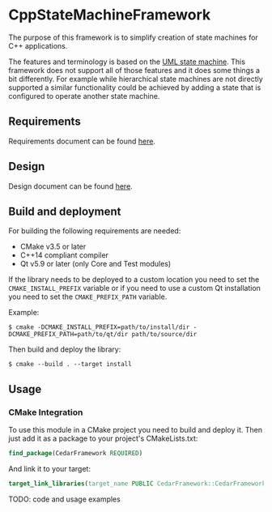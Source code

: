 # CppStateMachineFramework

The purpose of this framework is to simplify creation of state machines for C++ applications.

The features and terminology is based on the
[UML state machine](https://en.wikipedia.org/wiki/UML_state_machine). This framework does not
support all of those features and it does some things a bit differently. For example while
hierarchical state machines are not directly supported a similar functionality could be achieved by
adding a state that is configured to operate another state machine.


## Requirements

Requirements document can be found [here](docs/Requirements.md).


## Design

Design document can be found [here](docs/Design.md).


## Build and deployment

For building the following requirements are needed:

* CMake v3.5 or later
* C++14 compliant compiler
* Qt v5.9 or later (only Core and Test modules)

If the library needs to be deployed to a custom location you need to set the
```CMAKE_INSTALL_PREFIX``` variable or if you need to use a custom Qt installation you need to set
the ```CMAKE_PREFIX_PATH``` variable.

Example:

```
$ cmake -DCMAKE_INSTALL_PREFIX=path/to/install/dir -DCMAKE_PREFIX_PATH=path/to/qt/dir path/to/source/dir
```

Then build and deploy the library:

```
$ cmake --build . --target install
```


## Usage

### CMake Integration

To use this module in a CMake project you need to build and deploy it. Then just add it as a package
to your project's CMakeLists.txt:

```CMake
find_package(CedarFramework REQUIRED)
```

And link it to your target:

```CMake
target_link_libraries(target_name PUBLIC CedarFramework::CedarFramework)
```

TODO: code and usage examples
